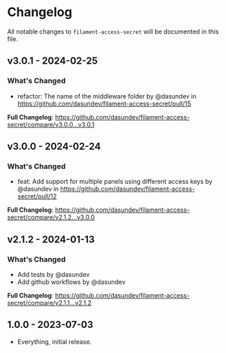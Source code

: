 # Changelog

All notable changes to `filament-access-secret` will be documented in this file.

## v3.0.1 - 2024-02-25

### What's Changed

* refactor: The name of the middleware folder by @dasundev in https://github.com/dasundev/filament-access-secret/pull/15

**Full Changelog**: https://github.com/dasundev/filament-access-secret/compare/v3.0.0...v3.0.1

## v3.0.0 - 2024-02-24

### What's Changed

* feat: Add support for multiple panels using different access keys  by @dasundev in https://github.com/dasundev/filament-access-secret/pull/12

**Full Changelog**: https://github.com/dasundev/filament-access-secret/compare/v2.1.2...v3.0.0

## v2.1.2 - 2024-01-13

### What's Changed

* Add tests by @dasundev
* Add github workflows by @dasundev

**Full Changelog**: https://github.com/dasundev/filament-access-secret/compare/v2.1.1...v2.1.2

## 1.0.0 - 2023-07-03

- Everything, initial release.
